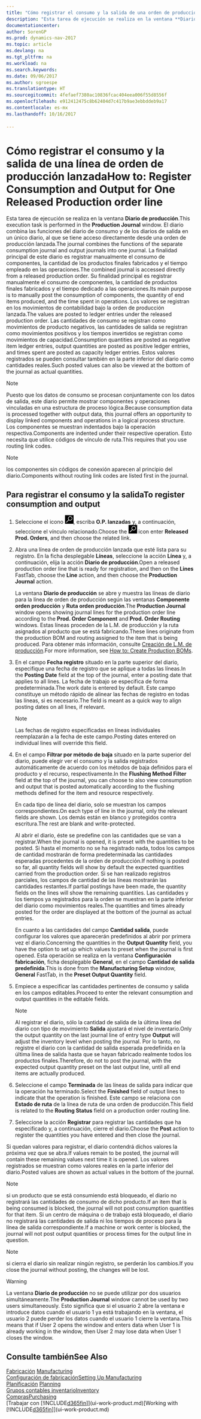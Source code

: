 ```yaml
---
title: "Cómo registrar el consumo y la salida de una orden de producción"
description: "Esta tarea de ejecución se realiza en la ventana **Diario de producción**. El diario combina las funciones del diario de consumo y de los diarios de salida en un único diario, al que se tiene acceso directamente desde una orden de producción lanzada. La finalidad principal de este diario es registrar manualmente el consumo de componentes, la cantidad de los productos finales fabricados y el tiempo empleado en las operaciones. Su finalidad principal es registrar manualmente el consumo de componentes, la cantidad de productos finales fabricados y el tiempo dedicado a las operaciones."
documentationcenter: 
author: SorenGP
ms.prod: dynamics-nav-2017
ms.topic: article
ms.devlang: na
ms.tgt_pltfrm: na
ms.workload: na
ms.search.keywords: 
ms.date: 09/06/2017
ms.author: sgroespe
ms.translationtype: HT
ms.sourcegitcommit: 4fefaef7380ac10836fcac404eea006f55d8556f
ms.openlocfilehash: e912412475c8b62404d7c417b9ae3ebbddeb9a17
ms.contentlocale: es-mx
ms.lasthandoff: 10/16/2017

---
```

# <a name="how-to-register-consumption-and-output-for-one-released-production-order-line"></a><span data-ttu-id="96baf-106">Cómo registrar el consumo y la salida de una línea de orden de producción lanzada</span><span class="sxs-lookup"><span data-stu-id="96baf-106">How to: Register Consumption and Output for One Released Production order line</span></span>
<span data-ttu-id="96baf-107">Esta tarea de ejecución se realiza en la ventana **Diario de producción**.</span><span class="sxs-lookup"><span data-stu-id="96baf-107">This execution task is performed in the **Production Journal** window.</span></span> <span data-ttu-id="96baf-108">El diario combina las funciones del diario de consumo y de los diarios de salida en un único diario, al que se tiene acceso directamente desde una orden de producción lanzada.</span><span class="sxs-lookup"><span data-stu-id="96baf-108">The journal combines the functions of the separate consumption journal and output journals into one journal.</span></span> <span data-ttu-id="96baf-109">La finalidad principal de este diario es registrar manualmente el consumo de componentes, la cantidad de los productos finales fabricados y el tiempo empleado en las operaciones.</span><span class="sxs-lookup"><span data-stu-id="96baf-109">The combined journal is accessed directly from a released production order.</span></span> <span data-ttu-id="96baf-110">Su finalidad principal es registrar manualmente el consumo de componentes, la cantidad de productos finales fabricados y el tiempo dedicado a las operaciones.</span><span class="sxs-lookup"><span data-stu-id="96baf-110">Its main purpose is to manually post the consumption of components, the quantity of end items produced, and the time spent in operations.</span></span> <span data-ttu-id="96baf-111">Los valores se registran en los movimientos de contabilidad bajo la orden de producción lanzada.</span><span class="sxs-lookup"><span data-stu-id="96baf-111">The values are posted to ledger entries under the released production order.</span></span> <span data-ttu-id="96baf-112">Las cantidades de consumo se registran como movimientos de producto negativos, las cantidades de salida se registran como movimientos positivos y los tiempos invertidos se registran como movimientos de capacidad.</span><span class="sxs-lookup"><span data-stu-id="96baf-112">Consumption quantities are posted as negative item ledger entries, output quantities are posted as positive ledger entries, and times spent are posted as capacity ledger entries.</span></span> <span data-ttu-id="96baf-113">Estos valores registrados se pueden consultar también en la parte inferior del diario como cantidades reales.</span><span class="sxs-lookup"><span data-stu-id="96baf-113">Such posted values can also be viewed at the bottom of the journal as actual quantities.</span></span>  

> [!NOTE]  
>  <span data-ttu-id="96baf-114">Puesto que los datos de consumo se procesan conjuntamente con los datos de salida, este diario permite mostrar componentes y operaciones vinculadas en una estructura de proceso lógica.</span><span class="sxs-lookup"><span data-stu-id="96baf-114">Because consumption data is processed together with output data, this journal offers an opportunity to display linked components and operations in a logical process structure.</span></span> <span data-ttu-id="96baf-115">Los componentes se muestran indentados bajo la operación respectiva.</span><span class="sxs-lookup"><span data-stu-id="96baf-115">Components are indented under their respective operation.</span></span> <span data-ttu-id="96baf-116">Esto necesita que utilice códigos de vínculo de ruta.</span><span class="sxs-lookup"><span data-stu-id="96baf-116">This requires that you use routing link codes.</span></span>  

> [!NOTE]  
>  <span data-ttu-id="96baf-117">los componentes sin códigos de conexión aparecen al principio del diario.</span><span class="sxs-lookup"><span data-stu-id="96baf-117">Components without routing link codes are listed first in the journal.</span></span>  

## <a name="to-register-consumption-and-output"></a><span data-ttu-id="96baf-118">Para registrar el consumo y la salida</span><span class="sxs-lookup"><span data-stu-id="96baf-118">To register consumption and output</span></span>  
1.  <span data-ttu-id="96baf-119">Seleccione el icono ![Buscar página o informe](media/ui-search/search_small.png "icono Buscar página o informe"), escriba **O.P. lanzadas** y, a continuación, seleccione el vínculo relacionado.</span><span class="sxs-lookup"><span data-stu-id="96baf-119">Choose the ![Search for Page or Report](media/ui-search/search_small.png "Search for Page or Report icon") icon enter **Released Prod. Orders**, and then choose the related link.</span></span>  
2.  <span data-ttu-id="96baf-120">Abra una línea de orden de producción lanzada que esté lista para su registro. En la ficha desplegable **Líneas**, seleccione la acción **Línea** y, a continuación, elija la acción **Diario de producción**.</span><span class="sxs-lookup"><span data-stu-id="96baf-120">Open a released production order line that is ready for registration, and then on the **Lines** FastTab, choose the **Line** action, and then choose the **Production Journal** action.</span></span>  

    <span data-ttu-id="96baf-121">La ventana **Diario de producción** se abre y muestra las líneas de diario para la línea de orden de producción según las ventanas **Componente orden producción** y **Ruta orden producción**.</span><span class="sxs-lookup"><span data-stu-id="96baf-121">The **Production Journal** window opens showing journal lines for the production order line according to the **Prod. Order Component** and **Prod. Order Routing** windows.</span></span> <span data-ttu-id="96baf-122">Estas líneas proceden de la L.M. de producción y la ruta asignados al producto que se está fabricando.</span><span class="sxs-lookup"><span data-stu-id="96baf-122">These lines originate from the production BOM and routing assigned to the item that is being produced.</span></span> <span data-ttu-id="96baf-123">Para obtener más información, consulte [Creación de L.M. de producción](production-how-to-create-routings.md).</span><span class="sxs-lookup"><span data-stu-id="96baf-123">For more information, see [How to: Create Production BOMs](production-how-to-create-routings.md).</span></span>  

3.  <span data-ttu-id="96baf-124">En el campo **Fecha registro** situado en la parte superior del diario, especifique una fecha de registro que se aplique a todas las líneas.</span><span class="sxs-lookup"><span data-stu-id="96baf-124">In the **Posting Date** field at the top of the journal, enter a posting date that applies to all lines.</span></span> <span data-ttu-id="96baf-125">La fecha de trabajo se especifica de forma predeterminada.</span><span class="sxs-lookup"><span data-stu-id="96baf-125">The work date is entered by default.</span></span> <span data-ttu-id="96baf-126">Este campo constituye un método rápido de alinear las fechas de registro en todas las líneas, si es necesario.</span><span class="sxs-lookup"><span data-stu-id="96baf-126">The field is meant as a quick way to align posting dates on all lines, if relevant.</span></span>  

    > [!NOTE]  
    >  <span data-ttu-id="96baf-127">Las fechas de registro especificadas en líneas individuales reemplazarán a la fecha de este campo.</span><span class="sxs-lookup"><span data-stu-id="96baf-127">Posting dates entered on individual lines will override this field.</span></span>  

4.  <span data-ttu-id="96baf-128">En el campo **Filtrar por método de baja** situado en la parte superior del diario, puede elegir ver el consumo y la salida registrados automáticamente de acuerdo con los métodos de baja definidos para el producto y el recurso, respectivamente.</span><span class="sxs-lookup"><span data-stu-id="96baf-128">In the **Flushing Method Filter** field at the top of the journal, you can choose to also view consumption and output that is posted automatically according to the flushing methods defined for the item and resource respectively.</span></span>  

    <span data-ttu-id="96baf-129">En cada tipo de línea del diario, solo se muestran los campos correspondientes.</span><span class="sxs-lookup"><span data-stu-id="96baf-129">On each type of line in the journal, only the relevant fields are shown.</span></span> <span data-ttu-id="96baf-130">Los demás están en blanco y protegidos contra escritura.</span><span class="sxs-lookup"><span data-stu-id="96baf-130">The rest are blank and write-protected.</span></span>  

    <span data-ttu-id="96baf-131">Al abrir el diario, éste se predefine con las cantidades que se van a registrar.</span><span class="sxs-lookup"><span data-stu-id="96baf-131">When the journal is opened, it is preset with the quantities to be posted.</span></span> <span data-ttu-id="96baf-132">Si hasta el momento no se ha registrado nada, todos los campos de cantidad mostrarán de forma predeterminada las cantidades esperadas procedentes de la orden de producción.</span><span class="sxs-lookup"><span data-stu-id="96baf-132">If nothing is posted so far, all quantity fields will show by default the expected quantities carried from the production order.</span></span> <span data-ttu-id="96baf-133">Si se han realizado registros parciales, los campos de cantidad de las líneas mostrarán las cantidades restantes.</span><span class="sxs-lookup"><span data-stu-id="96baf-133">If partial postings have been made, the quantity fields on the lines will show the remaining quantities.</span></span> <span data-ttu-id="96baf-134">Las cantidades y los tiempos ya registrados para la orden se muestran en la parte inferior del diario como movimientos reales.</span><span class="sxs-lookup"><span data-stu-id="96baf-134">The quantities and times already posted for the order are displayed at the bottom of the journal as actual entries.</span></span>  

    <span data-ttu-id="96baf-135">En cuanto a las cantidades del campo **Cantidad salida**, puede configurar los valores que aparecerán predefinidos al abrir por primera vez el diario.</span><span class="sxs-lookup"><span data-stu-id="96baf-135">Concerning the quantities in the **Output Quantity** field, you have the option to set up which values to preset when the journal is first opened.</span></span> <span data-ttu-id="96baf-136">Esta operación se realiza en la ventana **Configuración fabricación**, ficha desplegable **General**, en el campo **Cantidad de salida predefinida**.</span><span class="sxs-lookup"><span data-stu-id="96baf-136">This is done from the **Manufacturing Setup** window, **General** FastTab, in the **Preset Output Quantity** field.</span></span> 

5.  <span data-ttu-id="96baf-137">Empiece a especificar las cantidades pertinentes de consumo y salida en los campos editables.</span><span class="sxs-lookup"><span data-stu-id="96baf-137">Proceed to enter the relevant consumption and output quantities in the editable fields.</span></span>  

    > [!NOTE]  
    >  <span data-ttu-id="96baf-138">Al registrar el diario, sólo la cantidad de salida de la última línea del diario con tipo de movimiento **Salida** ajustará el nivel de inventario.</span><span class="sxs-lookup"><span data-stu-id="96baf-138">Only the output quantity on the last journal line of entry type **Output** will adjust the inventory level when posting the journal.</span></span> <span data-ttu-id="96baf-139">Por lo tanto, no registre el diario con la cantidad de salida esperada predefinida en la última línea de salida hasta que se hayan fabricado realmente todos los productos finales.</span><span class="sxs-lookup"><span data-stu-id="96baf-139">Therefore, do not to post the journal, with the expected output quantity preset on the last output line, until all end items are actually produced.</span></span>  

6.  <span data-ttu-id="96baf-140">Seleccione el campo **Terminada** de las líneas de salida para indicar que la operación ha terminado.</span><span class="sxs-lookup"><span data-stu-id="96baf-140">Select the **Finished** field of output lines to indicate that the operation is finished.</span></span> <span data-ttu-id="96baf-141">Este campo se relaciona con **Estado de ruta** de la línea de ruta de una orden de producción.</span><span class="sxs-lookup"><span data-stu-id="96baf-141">This field is related to the **Routing Status** field on a production order routing line.</span></span>  
7.  <span data-ttu-id="96baf-142">Seleccione la acción **Registrar** para registrar las cantidades que ha especificado y, a continuación, cierre el diario.</span><span class="sxs-lookup"><span data-stu-id="96baf-142">Choose the **Post** action to register the quantities you have entered and then close the journal.</span></span>  

<span data-ttu-id="96baf-143">Si quedan valores para registrar, el diario contendrá dichos valores la próxima vez que se abra.</span><span class="sxs-lookup"><span data-stu-id="96baf-143">If values remain to be posted, the journal will contain these remaining values next time it is opened.</span></span> <span data-ttu-id="96baf-144">Los valores registrados se muestran como valores reales en la parte inferior del diario.</span><span class="sxs-lookup"><span data-stu-id="96baf-144">Posted values are shown as actual values in the bottom of the journal.</span></span>  

> [!NOTE]  
>  <span data-ttu-id="96baf-145"> si un producto que se está consumiendo está bloqueado, el diario no registrará las cantidades de consumo de dicho producto.</span><span class="sxs-lookup"><span data-stu-id="96baf-145">If an item that is being consumed is blocked, the journal will not post consumption quantities for that item.</span></span> <span data-ttu-id="96baf-146">Si un centro de máquina o de trabajo está bloqueado, el diario no registrará las cantidades de salida ni los tiempos de proceso para la línea de salida correspondiente.</span><span class="sxs-lookup"><span data-stu-id="96baf-146">If a machine or work center is blocked, the journal will not post output quantities or process times for the output line in question.</span></span>  

> [!NOTE]  
>  <span data-ttu-id="96baf-147">si cierra el diario sin realizar ningún registro, se perderán los cambios.</span><span class="sxs-lookup"><span data-stu-id="96baf-147">If you close the journal without posting, the changes will be lost.</span></span>  

> [!WARNING]  
>  <span data-ttu-id="96baf-148">La ventana **Diario de producción** no se puede utilizar por dos usuarios simultáneamente.</span><span class="sxs-lookup"><span data-stu-id="96baf-148">The **Production Journal** window cannot be used by two users simultaneously.</span></span> <span data-ttu-id="96baf-149">Esto significa que si el usuario 2 abre la ventana e introduce datos cuando el usuario 1 ya está trabajando en la ventana, el usuario 2 puede perder los datos cuando el usuario 1 cierre la ventana.</span><span class="sxs-lookup"><span data-stu-id="96baf-149">This means that if User 2 opens the window and enters data when User 1 is already working in the window, then User 2 may lose data when User 1 closes the window.</span></span>  

## <a name="see-also"></a><span data-ttu-id="96baf-150">Consulte también</span><span class="sxs-lookup"><span data-stu-id="96baf-150">See Also</span></span>  
<span data-ttu-id="96baf-151">[Fabricación](production-manage-manufacturing.md)  </span><span class="sxs-lookup"><span data-stu-id="96baf-151">[Manufacturing](production-manage-manufacturing.md)  </span></span>  
[<span data-ttu-id="96baf-152">Configuración de fabricación</span><span class="sxs-lookup"><span data-stu-id="96baf-152">Setting Up Manufacturing</span></span>](production-configure-production-processes.md)  
<span data-ttu-id="96baf-153">[Planificación](production-planning.md)    </span><span class="sxs-lookup"><span data-stu-id="96baf-153">[Planning](production-planning.md)    </span></span>  
[<span data-ttu-id="96baf-154">Grupos contables inventario</span><span class="sxs-lookup"><span data-stu-id="96baf-154">Inventory</span></span>](inventory-manage-inventory.md)  
[<span data-ttu-id="96baf-155">Compras</span><span class="sxs-lookup"><span data-stu-id="96baf-155">Purchasing</span></span>](purchasing-manage-purchasing.md)  
<span data-ttu-id="96baf-156">[Trabajar con [!INCLUDE[d365fin](includes/d365fin_md.md)]](ui-work-product.md)</span><span class="sxs-lookup"><span data-stu-id="96baf-156">[Working with [!INCLUDE[d365fin](includes/d365fin_md.md)]](ui-work-product.md)</span></span>

